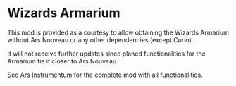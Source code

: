 # Wizards Armarium

This mod is provided as a courtesy to allow obtaining the Wizards Armarium without Ars Nouveau or any other dependencies (except Curio).

It will not receive further updates since planed functionalities for the Armarium tie it closer to Ars Nouveau.

See [Ars Instrumentum](https://github.com/Sarenor/Ars-Instrumentum) for the complete mod with all functionalities.